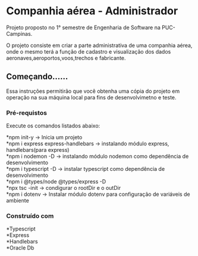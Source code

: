 # Companhia aérea - Administrador

Projeto proposto no 1° semestre de Engenharia de Software na PUC-Campinas.

O projeto consiste em criar a parte administrativa de uma companhia aérea, onde o mesmo terá a função de cadastro e visualização dos dados aeronaves,aeroportos,voos,trechos e fabricante.

## Começando......

Essa instruções permitirão que você obtenha uma cópia do projeto em operação na sua máquina local para fins de desenvolvimetno e teste.

### Pré-requistos

Execute os comandos listados abaixo:

*npm init-y -> Inicia um projeto<br>
*npm i express express-handlebars -> instalando módulo express, handlebars(para express)<br>
*npm i nodemon -D -> instalando módulo nodemon como dependência de desenvolvimento<br>
*npm i typescript -D -> instalar typescript como dependência de desenvolvimento<br>
*npm i @types/node @types/express -D<br>
*npx tsc -init -> condigurar o rootDir e o outDir<br>
*npm i dotenv -> Instalar módulo dotenv para configuração de variáveis de ambiente<br>

### Construído com

*Typescript<br>
*Express<br>
*Handlebars<br>
*Oracle Db<br>
